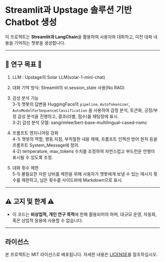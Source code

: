 
# Streamlit과 Upstage 솔루션 기반 Chatbot 생성

이 프로젝트는 **Streamlit과 LangChain**을 활용하여 사용자와 대화하고, 이전 대화 내용을 기억하는 챗봇을 생성합니다.

---

## 🎯 연구 목표 🎯

1. LLM : Upstage의 Solar LLM(solar-1-mini-chat)

2. 대화 기억 방식: Streamlit의 st.session_state 사용(No RAG)

3. 감성 분석 기능  
  3-1) 챗봇의 답변을 HuggingFace의 `pipeline`, `AutoTokenizer`, `AutoModelForSequenceClassification` 을 사용하여 감정 분석, 토큰화, 긍정/부정 감성 분석을 진행하고, 결과(라벨, 점수)를 채팅창에 표시.  
  3-2) 감성 분석 모델: sangrimlee/bert-base-multilingual-cased-nsmc  

4. 프롬프트 엔지니어링 강화  
  4-1) 챗봇의 역할, 행동 지침, 부적절한 내용 제재, 프롬프트 인젝션 방어 원칙 등을 프롬프트 System_Message에 정의.  
  4-2) temperature, max_tokens 수치를 조정하여 자연스럽고 부드런운 언행이 표시될 수 있도록 조정.  

5. 대화 횟수 제한  
  5-1) 불필요한 자원 낭비를 제한을 위해 사용자가 챗봇에게 보낼 수 있는 메시지 횟수를 제한하고, 남은 횟수를 사이드바에 Markdown으로 표시.
  
---

## ⚠️ 고지 및 한계 ⚠️

- 이 코드는 **비상업적, 개인 연구 목적**에 한해 활용되어야 하며, 대규모 운영, 자동화, 혹은 상업적 응용에 사용할 수 없습니다.

---

## 라이선스

본 프로젝트는 MIT 라이선스로 배포됩니다. 자세한 내용은 [LICENSE](./LICENSE)를 참조하십시오.

